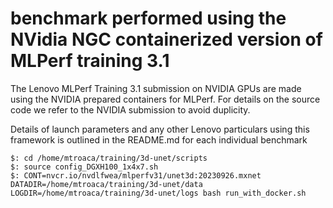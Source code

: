 # benchmark performed using the NVidia NGC containerized version of MLPerf training 3.1


The Lenovo MLPerf Training 3.1 submission on NVIDIA GPUs are made using the NVIDIA prepared
containers for MLPerf. For details on the source code we refer to the NVIDIA submission to
avoid duplicity.

Details of launch parameters and any other Lenovo particulars using this framework is outlined
in the README.md for each individual benchmark


```
$: cd /home/mtroaca/training/3d-unet/scripts
$: source config_DGXH100_1x4x7.sh
$: CONT=nvcr.io/nvdlfwea/mlperfv31/unet3d:20230926.mxnet DATADIR=/home/mtroaca/training/3d-unet/data LOGDIR=/home/mtroaca/training/3d-unet/logs bash run_with_docker.sh
```

